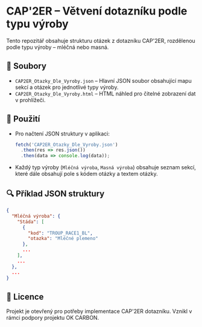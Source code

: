 
# CAP'2ER – Větvení dotazníku podle typu výroby

Tento repozitář obsahuje strukturu otázek z dotazníku CAP'2ER, rozdělenou podle typu výroby – mléčná nebo masná.

## 📁 Soubory

- `CAP2ER_Otazky_Dle_Vyroby.json` – Hlavní JSON soubor obsahující mapu sekcí a otázek pro jednotlivé typy výroby.
- `CAP2ER_Otazky_Dle_Vyroby.html` – HTML náhled pro čitelné zobrazení dat v prohlížeči.

## 🧭 Použití

- Pro načtení JSON struktury v aplikaci:
  ```js
  fetch('CAP2ER_Otazky_Dle_Vyroby.json')
    .then(res => res.json())
    .then(data => console.log(data));
  ```

- Každý typ výroby (`Mléčná výroba`, `Masná výroba`) obsahuje seznam sekcí, které dále obsahují pole s kódem otázky a textem otázky.

## 🔍 Příklad JSON struktury

```json
{
  "Mléčná výroba": {
    "Stáda": [
      {
        "kod": "TROUP_RACE1_BL",
        "otazka": "Mléčné plemeno"
      },
      ...
    ],
    ...
  },
  ...
}
```

## 📌 Licence

Projekt je otevřený pro potřeby implementace CAP'2ER dotazníku. Vznikl v rámci podpory projektu OK CARBON.
